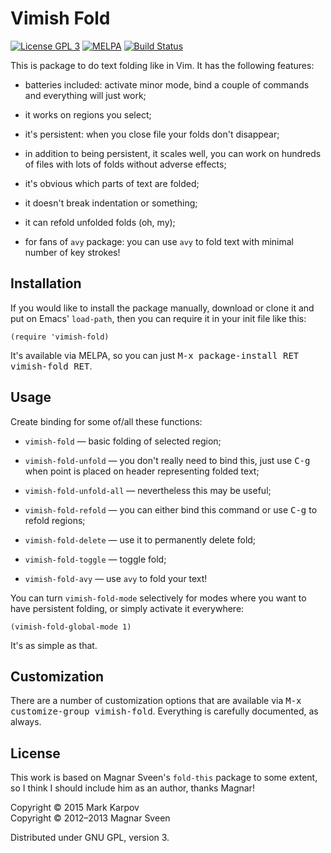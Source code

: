 # Vimish Fold

[![License GPL 3](https://img.shields.io/badge/license-GPL_3-green.svg)](http://www.gnu.org/licenses/gpl-3.0.txt)
[![MELPA](http://melpa.org/packages/vimish-fold-badge.svg)](http://melpa.org/#/vimish-fold)
[![Build Status](https://travis-ci.org/mrkkrp/vimish-fold.svg?branch=master)](https://travis-ci.org/mrkkrp/vimish-fold)

This is package to do text folding like in Vim. It has the following
features:

* batteries included: activate minor mode, bind a couple of commands and
  everything will just work;

* it works on regions you select;

* it's persistent: when you close file your folds don't disappear;

* in addition to being persistent, it scales well, you can work on hundreds
  of files with lots of folds without adverse effects;

* it's obvious which parts of text are folded;

* it doesn't break indentation or something;

* it can refold unfolded folds (oh, my);

* for fans of `avy` package: you can use `avy` to fold text with minimal
  number of key strokes!

## Installation

If you would like to install the package manually, download or clone it and
put on Emacs' `load-path`, then you can require it in your init file like
this:

```emacs-lisp
(require 'vimish-fold)
```

It's available via MELPA, so you can just <kbd>M-x package-install RET
vimish-fold RET</kbd>.

## Usage

Create binding for some of/all these functions:

* `vimish-fold` — basic folding of selected region;

* `vimish-fold-unfold` — you don't really need to bind this, just use
  <kbd>C-g</kbd> when point is placed on header representing folded text;

* `vimish-fold-unfold-all` — nevertheless this may be useful;

* `vimish-fold-refold` — you can either bind this command or use
  <kbd>C-g</kbd> to refold regions;

* `vimish-fold-delete` — use it to permanently delete fold;

* `vimish-fold-toggle` — toggle fold;

* `vimish-fold-avy` — use `avy` to fold your text!

You can turn `vimish-fold-mode` selectively for modes where you want to have
persistent folding, or simply activate it everywhere:


```emacs-lisp
(vimish-fold-global-mode 1)
```

It's as simple as that.

## Customization

There are a number of customization options that are available via <kbd>M-x
customize-group vimish-fold</kbd>. Everything is carefully documented, as
always.

## License

This work is based on Magnar Sveen's `fold-this` package to some extent, so
I think I should include him as an author, thanks Magnar!

Copyright © 2015 Mark Karpov<br>
Copyright © 2012–2013 Magnar Sveen

Distributed under GNU GPL, version 3.
